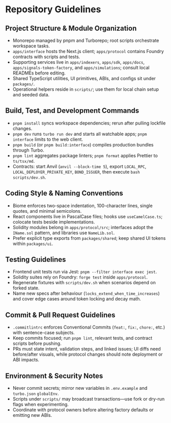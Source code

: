 # Repository Guidelines

## Project Structure & Module Organization
- Monorepo managed by pnpm and Turborepo; root scripts orchestrate workspace tasks.
- `apps/interface` hosts the Next.js client; `apps/protocol` contains Foundry contracts with scripts and tests.
- Supporting services live in `apps/indexers`, `apps/sdk`, `apps/docs`, `apps/signals-token-factory`, and `apps/simulations`; consult local READMEs before editing.
- Shared TypeScript utilities, UI primitives, ABIs, and configs sit under `packages/`.
- Operational helpers reside in `scripts/`; use them for local chain setup and seeded data.

## Build, Test, and Development Commands
- `pnpm install` syncs workspace dependencies; rerun after pulling lockfile changes.
- `pnpm dev` runs `turbo run dev` and starts all watchable apps; `pnpm interface` limits to the web client.
- `pnpm build` (or `pnpm build:interface`) compiles production bundles through Turbo.
- `pnpm lint` aggregates package linters; `pnpm format` applies Prettier to `ts/tsx/md`.
- Contracts: start Anvil (`anvil --block-time 5`), export `LOCAL_RPC`, `LOCAL_DEPLOYER_PRIVATE_KEY`, `BOND_ISSUER`, then execute `bash scripts/dev.sh`.

## Coding Style & Naming Conventions
- Biome enforces two-space indentation, 100-character lines, single quotes, and minimal semicolons.
- React components live in PascalCase files; hooks use `useCamelCase.ts`; colocate tests beside implementations.
- Solidity modules belong in `apps/protocol/src`; interfaces adopt the `IName.sol` pattern, and libraries use `NameLib.sol`.
- Prefer explicit type exports from `packages/shared`; keep shared UI tokens within `packages/ui`.

## Testing Guidelines
- Frontend unit tests run via Jest: `pnpm --filter interface exec jest`.
- Solidity suites rely on Foundry: `forge test` inside `apps/protocol`.
- Regenerate fixtures with `scripts/dev.sh` when scenarios depend on forked state.
- Name new specs after behaviour (`locks_extend_when_time_increases`) and cover edge cases around token locking and decay math.

## Commit & Pull Request Guidelines
- `.commitlintrc` enforces Conventional Commits (`feat:`, `fix:`, `chore:`, etc.) with sentence-case subjects.
- Keep commits focused; run `pnpm lint`, relevant tests, and contract scripts before pushing.
- PRs must state intent, validation steps, and linked issues; UI diffs need before/after visuals, while protocol changes should note deployment or ABI impacts.

## Environment & Security Notes
- Never commit secrets; mirror new variables in `.env.example` and `turbo.json` `globalEnv`.
- Scripts under `scripts/` may broadcast transactions—use fork or dry-run flags when experimenting.
- Coordinate with protocol owners before altering factory defaults or emitting new ABIs.
